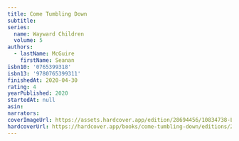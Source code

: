 ```yaml
---
title: Come Tumbling Down
subtitle:
series:
  name: Wayward Children
  volume: 5
authors:
  - lastName: McGuire
    firstName: Seanan
isbn10: '0765399318'
isbn13: '9780765399311'
finishedAt: 2020-04-30
rating: 4
yearPublished: 2020
startedAt: null
asin:
narrators:
coverImageUrl: https://assets.hardcover.app/edition/28694456/10834738-L.jpg
hardcoverUrl: https://hardcover.app/books/come-tumbling-down/editions/27395705
---
```

